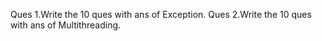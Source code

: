  Ques 1.Write the 10 ques with ans of Exception.
 Ques 2.Write the 10 ques with ans of Multithreading.
